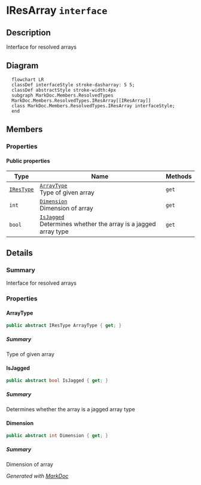 # IResArray `interface`

## Description
Interface for resolved arrays

## Diagram
```mermaid
  flowchart LR
  classDef interfaceStyle stroke-dasharray: 5 5;
  classDef abstractStyle stroke-width:4px
  subgraph MarkDoc.Members.ResolvedTypes
  MarkDoc.Members.ResolvedTypes.IResArray[[IResArray]]
  class MarkDoc.Members.ResolvedTypes.IResArray interfaceStyle;
  end
```

## Members
### Properties
#### Public  properties
| Type | Name | Methods |
| --- | --- | --- |
| [`IResType`](./IResType.md) | [`ArrayType`](markdoc/members/resolvedtypes/IResArray.md#arraytype)<br>Type of given array | `get` |
| `int` | [`Dimension`](markdoc/members/resolvedtypes/IResArray.md#dimension)<br>Dimension of array | `get` |
| `bool` | [`IsJagged`](markdoc/members/resolvedtypes/IResArray.md#isjagged)<br>Determines whether the array is a jagged array type | `get` |

## Details
### Summary
Interface for resolved arrays

### Properties
#### ArrayType
```csharp
public abstract IResType ArrayType { get; }
```
##### Summary
Type of given array

#### IsJagged
```csharp
public abstract bool IsJagged { get; }
```
##### Summary
Determines whether the array is a jagged array type

#### Dimension
```csharp
public abstract int Dimension { get; }
```
##### Summary
Dimension of array

*Generated with* [*MarkDoc*](https://github.com/hailstorm75/MarkDoc.Core)

